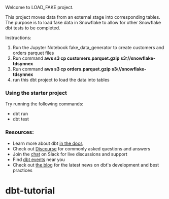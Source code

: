 Welcome to LOAD_FAKE project.

This project moves data from an external stage into corresponding tables. The purpose is to load fake data in Snowflake to allow for other Snowflake dbt tests to be completed. 

Instructions:
1. Run the Jupyter Notebook fake_data_generator to create customers and orders parquet files
2. Run command **aws s3 cp customers.parquet.gzip s3://snowflake-tdsynnex**
3. Run command **aws s3 cp orders.parquet.gzip s3://snowflake-tdsynnex**
4. run this dbt project to load the data into tables

### Using the starter project

Try running the following commands:
- dbt run
- dbt test


### Resources:
- Learn more about dbt [in the docs](https://docs.getdbt.com/docs/introduction)
- Check out [Discourse](https://discourse.getdbt.com/) for commonly asked questions and answers
- Join the [chat](https://community.getdbt.com/) on Slack for live discussions and support
- Find [dbt events](https://events.getdbt.com) near you
- Check out [the blog](https://blog.getdbt.com/) for the latest news on dbt's development and best practices
# dbt-tutorial
